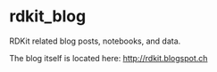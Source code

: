 rdkit_blog
==========

RDKit related blog posts, notebooks, and data.

The blog itself is located here: http://rdkit.blogspot.ch
